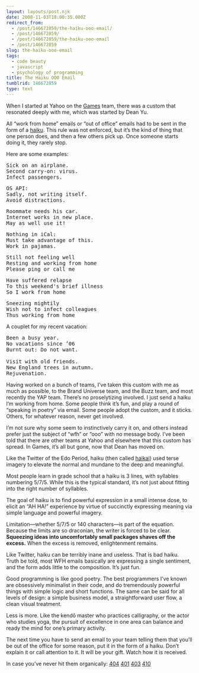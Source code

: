 ```yaml
---
layout: layouts/post.njk
date: 2008-11-03T18:00:35.000Z
redirect_from:
  - /post/146672859/the-haiku-ooo-email/
  - /post/146672859/
  - /post/146672859/the-haiku-ooo-email
  - /post/146672859
slug: the-haiku-ooo-email
tags:
  - code beauty
  - javascript
  - psychology of programming
title: The Haiku OOO Email
tumblrid: 146672859
type: text
---
```

<p>When I started at Yahoo on the <a href="http://games.yahoo.com/">Games</a> team, there was a custom that resonated deeply with me, which was started by Dean Yu.</p>

<p>All &ldquo;work from home&rdquo; emails or &ldquo;out of office&rdquo; emails had to be sent in the form of a <a href="http://en.wikipedia.org/wiki/Haiku">haiku</a>.  This rule was not enforced, but it&rsquo;s the kind of thing that one person does, and then a few others pick up.  Once someone starts doing it, they rarely stop.</p>

<p>Here are some examples:</p>

<pre>Sick on an airplane.
Second carry-on: virus.
Infect passengers.</pre>

<pre>OS API:
Sadly, not writing itself.
Avoid distractions.</pre>

<pre>Roommate needs his car.
Internet works in new place.
May as well use it!</pre>

<pre>Nothing in iCal:
Must take advantage of this.
Work in pajamas.</pre>

<pre>Still not feeling well
Resting and working from home
Please ping or call me</pre>

<pre>Have suffered relapse
To this weekend's brief illness
So I work from home</pre>

<pre>Sneezing mightily
Wish not to infect colleagues
Thus working from home</pre>

<p>A couplet for my recent vacation:</p>

<pre>Been a busy year.
No vacations since ’06
Burnt out: Do not want.

Visit with old friends.
New England trees in autumn.
Rejuvenation.</pre>

<p>Having worked on a bunch of teams, I&rsquo;ve taken this custom with me as much as possible, to the Brand Universe team, and the Buzz team, and most recently the YAP team.  There&rsquo;s no proselytizing involved.  I just send a haiku I&rsquo;m working from home.  Some people think it&rsquo;s fun, and play a round of &ldquo;speaking in poetry&rdquo; via email.  Some people adopt the custom, and it sticks.  Others, for whatever reason, never get involved.</p>

<p>I&rsquo;m not sure why some seem to instinctively carry it on, and others instead prefer just the subject of &ldquo;wfh&rdquo; or &ldquo;ooo&rdquo; with no message body.  I&rsquo;ve been told that there are other teams at Yahoo and elsewhere that this custom has spread.  In Games, it&rsquo;s all but gone, now that Dean has moved on.</p>

<p>Like the Twitter of the Edo Period, haiku (then called <a href="http://en.wikipedia.org/wiki/Haikai">haikai</a>) used terse imagery to elevate the normal and mundane to the deep and meaningful.</p>

<p>Most people learn in grade school that a haiku is 3 lines, with syllables numbering 5/7/5.  While this is the typical standard, it&rsquo;s not just about fitting into the right number of syllables.</p>

<p>The goal of haiku is to find powerful expression in a small intense dose, to elicit an &ldquo;AH HA!&rdquo; experience by virtue of succinctly expressing meaning via simple language and powerful imagery.</p>

<p>Limitation—whether 5/7/5 or 140 characters—is part of the equation.  Because the limits are so draconian, the writer is forced to be clear.  <strong>Squeezing ideas into uncomfortably small packages shaves off the excess.</strong>  When the excess is removed, enlightenment remains.</p>

<p>Like Twitter, haiku can be terribly inane and useless.  That is bad haiku.  Truth be told, most WFH emails basically are expressing a single sentiment, and the form adds little to the composition.  It&rsquo;s just fun.</p>

<p>Good programming is like good poetry.  The best programmers I&rsquo;ve known are obsessively minimalist in their code, and do tremendously powerful things with simple logic and short functions.  The same can be said for all levels of design: a simple business model, a straightforward user flow, a clean visual treatment.</p>

<p>Less is more.  Like the kendō master who practices calligraphy, or the actor who studies yoga, the pursuit of excellence in one area can balance and ready the mind for one&rsquo;s primary activity.</p>

<p>The next time you have to send an email to your team telling them that you&rsquo;ll be out of the office for some reason, put it in the form of a haiku.  Don&rsquo;t explain it or call attention to it.  It will be your gift.  Watch how it is received.</p>

<p class="small">In case you&rsquo;ve never hit them organically: <a href="http://foohack.com/error/missing.html">404</a> <a href="http://foohack.com/error/authorization.html">401</a> <a href="http://foohack.com/error/forbidden.html">403</a> <a href="http://foohack.com/error/gone.html">410</a></p>
